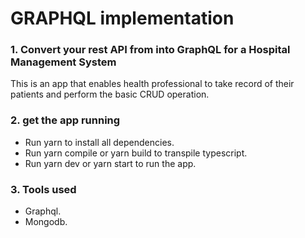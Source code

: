 # GRAPHQL implementation

### 1. Convert your rest API from into GraphQL for a Hospital Management System

This is an app that enables health professional to take record of their patients and perform the basic CRUD operation.

### 2. get the app running

- Run yarn to install all dependencies.
- Run yarn compile or yarn build to transpile typescript.
- Run yarn dev or yarn start to run the app.

### 3. Tools used

- Graphql.
- Mongodb.